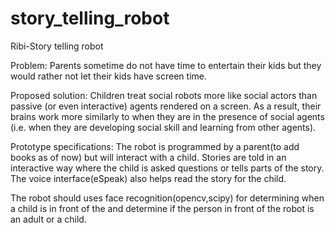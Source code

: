 # story_telling_robot
Ribi-Story telling robot

Problem: Parents sometime do not have time to entertain their kids but they would rather not let their kids have screen time.

Proposed solution: Children treat social robots more like social actors than passive (or even interactive) agents rendered on a screen. As a result, their brains work more similarly to when they are in the presence of social agents (i.e. when they are developing social skill and learning from other agents).

Prototype specifications:
The robot is programmed by a parent(to add books as of now) but will interact with a child. Stories are told in an interactive way where the child is asked questions or tells parts of the story. The voice interface(eSpeak) also helps read the story for the child. 

The robot should uses face recognition(opencv,scipy) for determining when a child is in front of the and determine if the person in front of the robot is an adult or a child.
